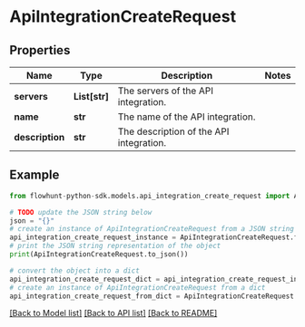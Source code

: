 # ApiIntegrationCreateRequest


## Properties

Name | Type | Description | Notes
------------ | ------------- | ------------- | -------------
**servers** | **List[str]** | The servers of the API integration. | 
**name** | **str** | The name of the API integration. | 
**description** | **str** | The description of the API integration. | 

## Example

```python
from flowhunt-python-sdk.models.api_integration_create_request import ApiIntegrationCreateRequest

# TODO update the JSON string below
json = "{}"
# create an instance of ApiIntegrationCreateRequest from a JSON string
api_integration_create_request_instance = ApiIntegrationCreateRequest.from_json(json)
# print the JSON string representation of the object
print(ApiIntegrationCreateRequest.to_json())

# convert the object into a dict
api_integration_create_request_dict = api_integration_create_request_instance.to_dict()
# create an instance of ApiIntegrationCreateRequest from a dict
api_integration_create_request_from_dict = ApiIntegrationCreateRequest.from_dict(api_integration_create_request_dict)
```
[[Back to Model list]](../README.md#documentation-for-models) [[Back to API list]](../README.md#documentation-for-api-endpoints) [[Back to README]](../README.md)


